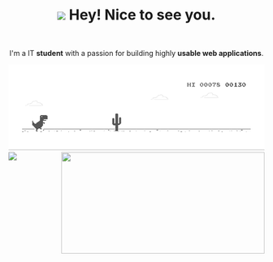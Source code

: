 

<div align="center">
<h1><img src="https://emojis.slackmojis.com/emojis/images/1531849430/4246/blob-sunglasses.gif?1531849430" width="30"/> Hey! Nice to see you.</h1>

<br>

<p> I'm a IT <strong>student</strong> with a passion for building highly <strong>usable web applications</strong>.</p>
<img src="https://raw.githubusercontent.com/longbuibao/longbuibao/main/dino.gif">
</div>

<img align="left" src="https://github-readme-stats.vercel.app/api/top-langs?username=longbuibao&show_icons=true&locale=en&layout=compact&line_height=20&title_color=f69673"/>

<img align="right" width="400" height="200" src="https://github-readme-stats.vercel.app/api?username=longbuibao&show_icons=true&locale=en&layout=compact&line_height=20&title_color=f69673" />


